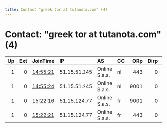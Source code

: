 ```yaml
---
title: Contact "greek tor at tutanota.com" (4)
---
```


# Contact: "greek tor at tutanota.com" (4)

|   Up |   Ext | JoinTime                                                                                            | IP           | AS            | CC   |   ORp |   Dirp | OS    | Version   | Nickname   |   eFamMembers |
|-----:|------:|:----------------------------------------------------------------------------------------------------|:-------------|:--------------|:-----|------:|-------:|:------|:----------|:-----------|--------------:|
|    1 |     0 | [14:55:21](https://metrics.torproject.org/rs.html#details/5C4E1D91B640C8FB1B0EE7CB6C10D18EED1306F4) | 51.15.51.245 | Online S.a.s. | nl   |   443 |      0 | Linux | 0.3.3.9   | hyperion   |             6 |
|    1 |     0 | [14:55:24](https://metrics.torproject.org/rs.html#details/C76C4D1D987A299BDB4E4DBFD1785DB953C86430) | 51.15.51.245 | Online S.a.s. | nl   |  9001 |      0 | Linux | 0.3.3.9   | crius      |             6 |
|    1 |     0 | [15:22:16](https://metrics.torproject.org/rs.html#details/8E202AC8F705DACCAD5ECC6FBEB2801D960C8901) | 51.15.124.77 | Online S.a.s. | fr   |  9001 |      0 | Linux | 0.3.3.9   | iapetus    |             6 |
|    1 |     0 | [15:22:21](https://metrics.torproject.org/rs.html#details/E100A873EB325BBE0A3327AAF650B82FCF26E4D2) | 51.15.124.77 | Online S.a.s. | fr   |   443 |      0 | Linux | 0.3.3.9   | mnemosyne  |             6 |
